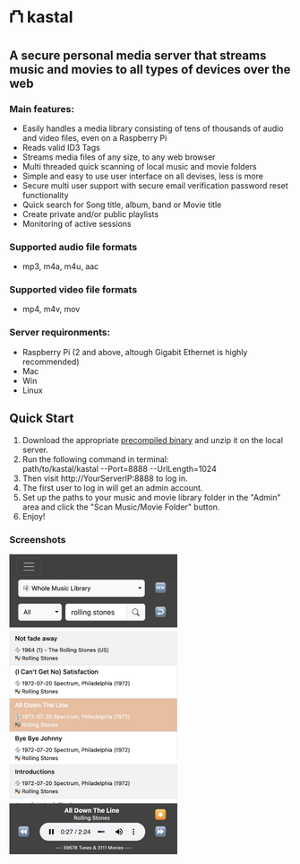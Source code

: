 # ⛫ kastal
## A secure personal media server that streams music and movies to all types of devices over the web
### Main features:
-  Easily handles a media library consisting of tens of thousands of audio and video files, even on a Raspberry Pi
-  Reads valid ID3 Tags
-  Streams media files of any size, to any web browser
-  Multi threaded quick scanning of local music and movie folders
-  Simple and easy to use user interface on all devises, less is more
-  Secure multi user support with secure email verification password reset functionality
-  Quick search for Song title, album, band or Movie title
-  Create private and/or public playlists
-  Monitoring of active sessions
### Supported audio file formats
-  mp3, m4a, m4u, aac
### Supported video file formats
-  mp4, m4v, mov
### Server requironments:
-  Raspberry Pi (2 and above, altough Gigabit Ethernet is highly recommended)
-  Mac
-  Win
-  Linux
## Quick Start
1) Download the appropriate [precompiled binary](https://github.com/gorillapappa/kastal/tree/main/Compiled%20Apps/RaspberryPi) and unzip it on the local server.
2) Run the following command in terminal:  
path/to/kastal/kastal --Port=8888 --UrlLength=1024
3) Then visit http://YourServerIP:8888 to log in.
4) The first user to log in will get an admin account.
5) Set up the paths to your music and movie library folder in the "Admin" area and click the "Scan Music/Movie Folder" button.
6) Enjoy!
### Screenshots
<img src="https://github.com/gorillapappa/kastal/blob/main/screenshots/musiclibrary.jpg" width="300"/> 
